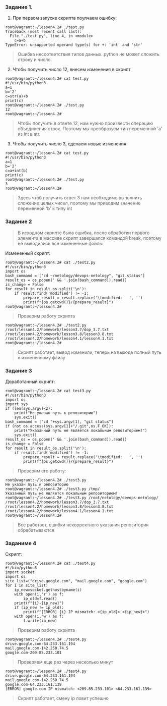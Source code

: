 ### Задание 1.
1. При первом запуске скрипта поулчаем ошибку:
````
root@vagrant:~/lesson4.2# ./test.py 
Traceback (most recent call last):
  File "./test.py", line 4, in <module>
    c=a+b
TypeError: unsupported operand type(s) for +: 'int' and 'str'
````
> Ошибка несоответствия типов данных. python не может сложить строку и число.

2. Чтобы получить число 12, внесем изменения в скрипт
````
root@vagrant:~/lesson4.2# cat test.py 
#!/usr/bin/python3
a=1
b='2'
c=str(a)+b
print(c)
root@vagrant:~/lesson4.2# ./test.py 
12
root@vagrant:~/lesson4.2# 
````
>Чтобы получить в ответе 12, нам нужно произвести операцию объединения строк.
>Поэтому мы преобразуем тип переменной 'a' из int в str.

3. Чтобы получить число 3, сделаем новые изменения
````
root@vagrant:~/lesson4.2# cat test.py 
#!/usr/bin/python3
a=1
b='2'
c=a+int(b)
print(c)
root@vagrant:~/lesson4.2# ./test.py 
3
root@vagrant:~/lesson4.2# 
````
>Здесь чтоб получить ответ 3 нам необходимо выполнить сложение целых чисел,
> поэтому мы приводим значение переменной 'b' к типу int


### Задание 2
>В исходном скрипте была ошибка, после обработки первого элемента в массиве
скрипт завершался командой break, поэтому не выводились все измененные файлы

Измененный скрипт:
````
root@vagrant:~/lesson4.2# cat ./test2.py 
#!/usr/bin/python3
import os
bash_command = ["cd ~/netology/devops-netology", "git status"]
result_os = os.popen(' && '.join(bash_command)).read()
is_change = False
for result in result_os.split('\n'):
    if result.find('modified') != -1:
        prepare_result = result.replace('\tmodified:   ', '')
        print(f"{os.getcwd()}/{prepare_result}")
root@vagrant:~/lesson4.2# 
````
>Проверим работу скрипта
````
root@vagrant:~/lesson4.2# ./test2.py 
/root/lesson4.2/homework/lesson3.7/dop_3.7.txt
/root/lesson4.2/homework/lesson3.8/lesson3.8.txt
/root/lesson4.2/homework/lesson4.1/lesson4.1.txt
root@vagrant:~/lesson4.2# 
````
> Скрипт работает, вывод изменили, 
> теперь на выходе полный путь к измененному файлу


### Задание 3
Доработанный скрипт:
````
root@vagrant:~/lesson4.2# cat test3.py 
#!/usr/bin/python3
import os
import sys
if (len(sys.argv)<2):
    print("Не указан путь к репозиторию")
    sys.exit()
bash_command = ["cd "+sys.argv[1], "git status"]
if (not os.access(sys.argv[1]+"/.git",os.F_OK)):
    print("Указанный путь не является локальным репозиторием!")
    sys.exit()
result_os = os.popen(' && '.join(bash_command)).read()
is_change = False
for result in result_os.split('\n'):
    if result.find('modified') != -1:
        prepare_result = result.replace('\tmodified:   ', '')
        print(f"{os.getcwd()}/{prepare_result}")
````

>Проверим его работу:
````
root@vagrant:~/lesson4.2# ./test3.py 
Не указан путь к репозиторию
root@vagrant:~/lesson4.2# ./test3.py /tmp/
Указанный путь не является локальным репозиторием!
root@vagrant:~/lesson4.2# ./test3.py /root/netology/devops-netology/
/root/lesson4.2/homework/lesson3.7/dop_3.7.txt
/root/lesson4.2/homework/lesson3.8/lesson3.8.txt
/root/lesson4.2/homework/lesson4.1/lesson4.1.txt
root@vagrant:~/lesson4.2# 
````
>Все работает, ошибки некорректного указания репозитория обрабатываются


### Заданиме 4
Скрипт:
````
root@vagrant:~/lesson4.2# cat ./test4.py 
#!/bin/python3
import socket
import os
site_list=("drive.google.com", "mail.google.com", "google.com")
for i in site_list:
    ip_new=socket.gethostbyname(i)
    with open(i,'r') as f:
        ip_old=f.read()
    print(f"{i}-{ip_new}")
    if (ip_new != ip_old):
        print(f"[ERROR] {i} IP mismatch: <{ip_old}> <{ip_new}>")
    with open(i,'w') as f:
        f.write(ip_new)
````

>Проверим работу скрипта
````
root@vagrant:~/lesson4.2# ./test4.py 
drive.google.com-64.233.161.194
mail.google.com-142.250.74.5
google.com-209.85.233.101
````

>Проверяем еще раз через несколько минут
````
root@vagrant:~/lesson4.2# ./test4.py 
drive.google.com-64.233.161.194
mail.google.com-142.250.74.5
google.com-64.233.161.139
[ERROR] google.com IP mismatch: <209.85.233.101> <64.233.161.139>
````
>Скрипт работает, смену ip ловит успешно



